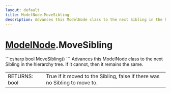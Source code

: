 ```yaml
---
layout: default
title: ModelNode.MoveSibling
description: Advances this ModelNode class to the next Sibling in the hierarchy tree. If it cannot, then it remains the same.
---
```

# [ModelNode]({{site.url}}/Pages/StereoKit/ModelNode.html).MoveSibling

<div class='signature' markdown='1'>
```csharp
bool MoveSibling()
```
Advances this ModelNode class to the next Sibling in the
hierarchy tree. If it cannot, then it remains the same.
</div>

|  |  |
|--|--|
|RETURNS: bool|True if it moved to the Sibling, false if there was no Sibling to move to.|




